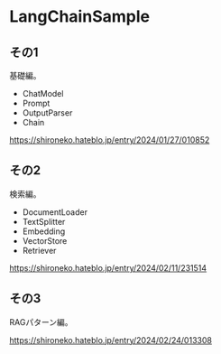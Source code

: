 # LangChainSample

## その1

基礎編。

- ChatModel
- Prompt
- OutputParser
- Chain

https://shironeko.hateblo.jp/entry/2024/01/27/010852

## その2

検索編。

- DocumentLoader
- TextSplitter
- Embedding
- VectorStore
- Retriever

https://shironeko.hateblo.jp/entry/2024/02/11/231514

## その3

RAGパターン編。

https://shironeko.hateblo.jp/entry/2024/02/24/013308
